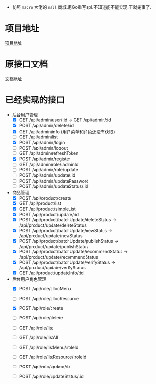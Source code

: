 - 仿照 `macro` 大佬的 `mall` 商城.用Go重写api.不知道能不能实现.干就完事了.

# 项目地址

[项目地址](https://github.com/macrozheng/mall)

# 原接口文档

[文档地址](http://admin-api.macrozheng.com/swagger-ui.html#/)

# 已经实现的接口

- 后台用户管理
    - [x] GET /api/admin/user/:id -> GET /api/admin/:id
    - [x] POST /api/admin/delete/:id
    - [x] GET /api/admin/info (用户菜单和角色还没有获取)
    - [ ] GET /api/admin/list
    - [x] POST /api/admin/login
    - [ ] POST /api/admin/logout
    - [ ] GET /api/admin/refreshToken
    - [x] POST /api/admin/register
    - [ ] GET /api/admin/role/:adminId
    - [ ] POST /api/admin/role/update
    - [ ] POST /api/admin/update/:id
    - [ ] POST /api/admin/updatePassword
    - [ ] POST /api/admin/updateStatus/:id

- 商品管理
    - [x] POST /api/product/create
    - [x] GET /api/product/list
    - [x] GET /api/product/simpleList
    - [x] POST /api/product/update/:id
    - [x] POST /api/product/batchUpdate/deleteStatus -> /api/product/update/deleteStatus
    - [x] POST /api/product/batchUpdate/newStatus -> /api/product/update/newStatus
    - [x] POST /api/product/batchUpdate/publishStatus -> /api/product/update/publishStatus
    - [x] POST /api/product/batchUpdate/recommendStatus -> /api/product/update/recommendStatus
    - [x] POST /api/product/batchUpdate/verifyStatus -> /api/product/update/verifyStatus
    - [x] GET /api/product/updateInfo/:id

- 后台用户角色管理
    - [x] POST /api/role/allocMenu
    - [ ] POST /api/role/allocResource
    - [x] POST /api/role/create
    - [ ] POST /api/role/delete
    - [ ] GET /api/role/list
    - [ ] GET /api/role/listAll
    - [ ] GET /api/role/listMenu/:roleId
    - [ ] GET /api/role/listResource/:roleId
    - [ ] POST /api/role/update/:id
    - [ ] POST /api/role/updateStatus/:id


